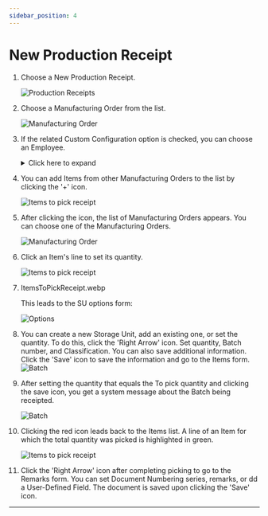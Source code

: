 ```yaml
---
sidebar_position: 4
---
```


# New Production Receipt

1. Choose a New Production Receipt.

    ![Production Receipts](./media/NewProdRec3.webp)
2. Choose a Manufacturing Order from the list.

    ![Manufacturing Order](./media/ManufacturingOrders3.webp)
3. If the related Custom Configuration option is checked, you can choose an Employee.
    <details>
    <summary>Click here to expand</summary>
    <div>
    Click the menu icon (1) and then the Employee icon (2):
    ![Pick Receipt](./media/pick-receipt.png)

    Choose an Employee:
    ![Select Employee](./media/select-employee.png)
    </div>
    </details>

4. You can add Items from other Manufacturing Orders to the list by clicking the '+' icon.

    ![Items to pick receipt](./media/ITPR-Add3.webp)
5. After clicking the icon, the list of Manufacturing Orders appears. You can choose one of the Manufacturing Orders.

    ![Manufacturing Order](./media/ManufacturingOrders3.webp)
6. Click an Item's line to set its quantity.

    ![Items to pick receipt](./media/ItemsToPickReceipt3.webp)
7. ItemsToPickReceipt.webp

    This leads to the SU options form:

    ![Options](./media/SUOptions3.webp)
8. You can create a new Storage Unit, add an existing one, or set the quantity. To do this, click the 'Right Arrow' icon. Set quantity, Batch number, and Classification. You can also save additional information. Click the 'Save' icon to save the information and go to the Items form.
    ![Batch](./media/Batch3.webp)
9. After setting the quantity that equals the To pick quantity and clicking the save icon, you get a system message about the Batch being receipted.

    ![Batch](./media/BatchReceipted3.webp)
10. Clicking the red icon leads back to the Items list. A line of an Item for which the total quantity was picked is highlighted in green.

    ![Items to pick receipt](./media/Picked-ItemsToPickReceipt3.webp)
11. Click the 'Right Arrow' icon after completing picking to go to the Remarks form. You can set Document Numbering series, remarks, or dd a User-Defined Field. The document is saved upon clicking the 'Save' icon.

---
